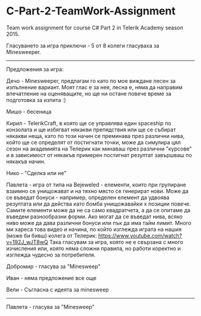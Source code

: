 ﻿# C-Part-2-TeamWork-Assignment
Team work assignment for course C# Part 2 in Telerik Academy season 2015.



Гласуването за игра приключи - 5 от 8 колеги гласуваха за Мinesweeper.

-------------
Предложения за игра:



Дечо - Мinesweeper, предлагам го като по мое виждане лесен за изпълнение вариант.
Моят глас е за нея, лесна е, няма да направим впечатление на оценяващите,
но ще ни остане повече време за подготовка за изпита :)



Мишо - бесеница



Кирил - TelerikCraft, в която ще се управлява един spaceship по конзолата и ще избягват някакви препядствия или ще се събират някакви неща,
като по този начин се преминава през различни нива, който ще се определят от постигнати точки, може да симулира цял сезон на академията на
Телерик как минаваш през различни "курсове" и в зависимост от някакъв примерен постигнат резултат завършваш по някакъв начин. 



Нико - "Сделка или не"



Павлета - игра от типа на Bejeweled - елементи, които при групиране взаимно се унищожават и на тяхно място се генерират нови. Може да се въведат бонуси - например, определен елемент да удвоява резултата или да действа като бомба унищожавайки х позиции повече. Самите елементи може да не са само квадратчета, а да се опитаме да въведем разнообразни форми. Ако могат да се въведат нива, всяко ниво може да дава различни бонуси или пък да има тайм лимит. Много ми хареса това видео и начина, по който изглежда играта на нашия (може би бивш) колега от Телерик: 
https://www.youtube.com/watch?v=192J_wJT8wQ
Така гласувам за игра, която не е свързана с много изчисления или, която няма сложни правила, но работи коректно и изглежда чудесно за потребителя.



Добромир - гласува за "Minesweep"



Иван - няма предложение все още



Вели - Съгласна с идеята за minesweep

-----

Павлета - гласува за "Minesweep"